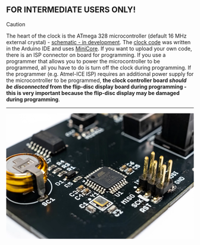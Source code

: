 ## FOR INTERMEDIATE USERS ONLY! 
> [!CAUTION]
> The heart of the clock is the ATmega 328 microcontroller (default 16 MHz external crystal) - [schematic - in development](). The [clock code](https://github.com/marcinsaj/Flipo-Binary-Clock-2x6-Flip-Disc-Display/tree/main/examples) was written in the Arduino IDE and uses [MiniCore](https://github.com/MCUdude/MiniCore). If you want to upload your own code, there is an ISP connector on board for programming. If you use a programmer that allows you to power the microcontroller to be programmed, all you have to do is turn off the clock during programming. If the programmer (e.g. Atmel-ICE ISP) requires an additional power supply for the microcontroller to be programmed, **the clock controller board _should be disconnected_ from the flip-disc display board during programming - this is very important because the flip-disc display may be damaged during programming**.
---
![](https://github.com/marcinsaj/Flipo-Binary-Clock-2x6-Flip-Disc-Display/blob/main/extras/flipo-2x6-flip-disc-binary-clock-isp-atmega328.webp)
